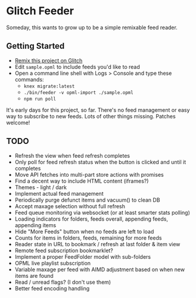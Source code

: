 Glitch Feeder
=============

Someday, this wants to grow up to be a simple remixable feed reader.

## Getting Started

* [Remix this project on Glitch](https://glitch.com/edit/#!/remix/lmo-feeder?utm_source=lmo-feeder&utm_medium=button&utm_campaign=glitchButton)
* Edit `sample.opml` to include feeds you'd like to read
* Open a command line shell with Logs > Console and type these commands:
  * `knex migrate:latest`
  * `./bin/feeder -v opml-import ./sample.opml`
  * `npm run poll`

It's early days for this project, so far. There's no feed management or easy way to subscribe to new feeds. Lots of other things missing. Patches welcome!

## TODO

- Refresh the view when feed refresh completes
- Only poll for feed refresh status when the button is clicked and until it completes
- Move API fetches into multi-part store actions with promises
- Find a decent way to include HTML content (iframes?)
- Themes - light / dark
- Implement actual feed management
- Periodically purge defunct items and vacuum() to clean DB
- Accept maxage selection without full refresh
- Feed queue monitoring via websocket (or at least smarter stats polling)
- Loading indicators for folders, feeds overall, appending feeds, appending items
- Hide "More Feeds" button when no feeds are left to load
- Counts for items in folders, feeds, remaining for more feeds
- Reader state in URL to bookmark / refresh at last folder & item view
- Remote feed subscription bookmarklet?
- Implement a proper FeedFolder model with sub-folders
- OPML live playlist subscription
- Variable maxage per feed with AIMD adjustment based on when new items are found
- Read / unread flags? (I don't use them)
- Better feed encoding handling

